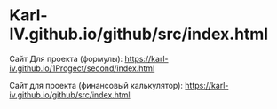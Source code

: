 # Karl-IV.github.io/github/src/index.html
Cайт Для проекта (формулы): https://karl-iv.github.io/1Progect/second/index.html




Сайт для проекта (финансовый калькулятор): https://karl-iv.github.io/github/src/index.html
